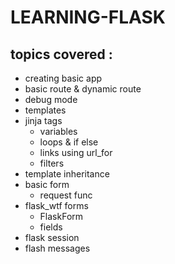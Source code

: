# LEARNING-FLASK

## topics covered :

* creating basic app
* basic route & dynamic route
* debug mode
* templates
* jinja tags
	* variables
	* loops & if else
	* links using url_for
	* filters
* template inheritance
* basic form
	* request func
* flask_wtf forms
	* FlaskForm
	* fields 
* flask session 
* flash messages